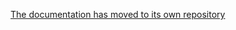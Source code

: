 [The documentation has moved to its own repository](https://github.com/tootsuite/documentation/blob/master/Contributing-to-Mastodon/Translating.md)
